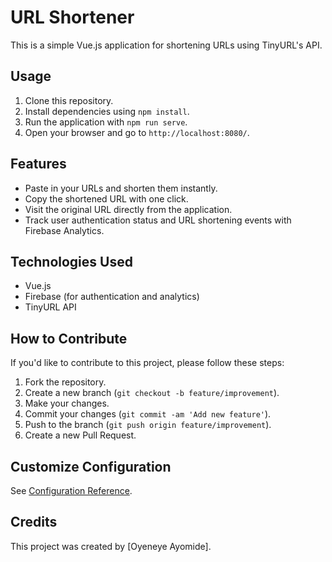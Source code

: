 <!-- # ass-finale-exam

## Project setup
```
npm install
```

### Compiles and hot-reloads for development
```
npm run serve
```

### Compiles and minifies for production
```
npm run build
```

### Customize configuration
See [Configuration Reference](https://cli.vuejs.org/config/). -->
# URL Shortener

This is a simple Vue.js application for shortening URLs using TinyURL's API.

## Usage

1. Clone this repository.
2. Install dependencies using `npm install`.
3. Run the application with `npm run serve`.
4. Open your browser and go to `http://localhost:8080/`.

## Features

- Paste in your URLs and shorten them instantly.
- Copy the shortened URL with one click.
- Visit the original URL directly from the application.
- Track user authentication status and URL shortening events with Firebase Analytics.

## Technologies Used

- Vue.js
- Firebase (for authentication and analytics)
- TinyURL API

## How to Contribute

If you'd like to contribute to this project, please follow these steps:

1. Fork the repository.
2. Create a new branch (`git checkout -b feature/improvement`).
3. Make your changes.
4. Commit your changes (`git commit -am 'Add new feature'`).
5. Push to the branch (`git push origin feature/improvement`).
6. Create a new Pull Request.

## Customize Configuration

See [Configuration Reference](https://cli.vuejs.org/config/).

## Credits

This project was created by [Oyeneye Ayomide].


